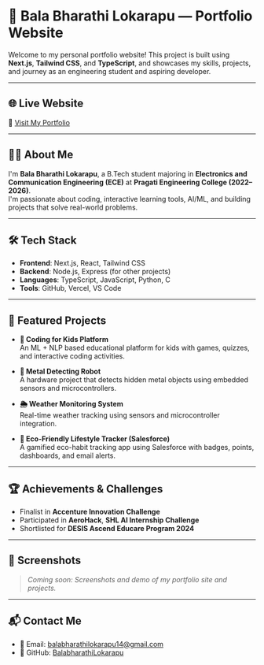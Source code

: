 # 💼 Bala Bharathi Lokarapu — Portfolio Website

Welcome to my personal portfolio website! This project is built using **Next.js**, **Tailwind CSS**, and **TypeScript**, and showcases my skills, projects, and journey as an engineering student and aspiring developer.

---

## 🌐 Live Website

🔗 [Visit My Portfolio](https://my-portfolio-5d0bdshai-balabharathi-lokarapus-projects.vercel.app)

---

## 👩‍🎓 About Me

I'm **Bala Bharathi Lokarapu**, a B.Tech student majoring in **Electronics and Communication Engineering (ECE)** at **Pragati Engineering College (2022–2026)**.  
I'm passionate about coding, interactive learning tools, AI/ML, and building projects that solve real-world problems.

---

## 🛠 Tech Stack

- **Frontend**: Next.js, React, Tailwind CSS  
- **Backend**: Node.js, Express (for other projects)  
- **Languages**: TypeScript, JavaScript, Python, C  
- **Tools**: GitHub, Vercel, VS Code  

---

## 🚀 Featured Projects

- **👶 Coding for Kids Platform**  
  An ML + NLP based educational platform for kids with games, quizzes, and interactive coding activities.

- **🤖 Metal Detecting Robot**  
  A hardware project that detects hidden metal objects using embedded sensors and microcontrollers.

- **🌦️ Weather Monitoring System**  
  Real-time weather tracking using sensors and microcontroller integration.

- **🌱 Eco-Friendly Lifestyle Tracker (Salesforce)**  
  A gamified eco-habit tracking app using Salesforce with badges, points, dashboards, and email alerts.

---

## 🏆 Achievements & Challenges

- Finalist in **Accenture Innovation Challenge**  
- Participated in **AeroHack**, **SHL AI Internship Challenge**  
- Shortlisted for **DESIS Ascend Educare Program 2024**

---

## 📸 Screenshots

> _Coming soon: Screenshots and demo of my portfolio site and projects._

---

## 📬 Contact Me

- 📧 Email: [balabharathilokarapu14@gmail.com](mailto:balabharathilokarapu14@gmail.com)  
- 💼 GitHub: [BalabharathiLokarapu](https://github.com/BalabharathiLokarapu)
